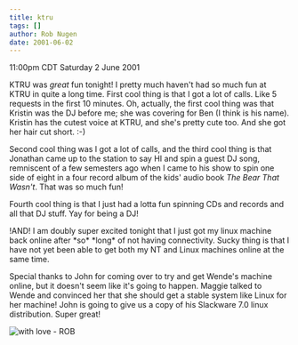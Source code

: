 ```yaml
---
title: ktru
tags: []
author: Rob Nugen
date: 2001-06-02
---
```


<title></title>
<p class=date>11:00pm CDT Saturday 2 June 2001</p>

<p>KTRU was <em>great</em> fun tonight!  I pretty much haven't had so
much fun at KTRU in quite a long time.  First cool thing is that I got
a lot of calls.  Like 5 requests in the first 10 minutes.   Oh,
actually, the first cool thing was that Kristin was the DJ before me;
she was covering for Ben (I think is his name).  Kristin has the cutest
voice at KTRU, and she's pretty cute too.  And she got her hair cut
short.  :-)</p>

<p>Second cool thing was I got a lot of calls, and the third cool
thing is that Jonathan came up to the station to say HI and spin a
guest DJ song, remniscent of a few semesters ago when I came to his
show to spin one side of eight in a four record album of the kids'
audio book <em>The Bear That Wasn't</em>.  That was so much fun!</p>

<p>Fourth cool thing is that I just had a lotta fun spinning CDs and
records and all that DJ stuff.  Yay for being a DJ!</p>

<p>!AND! I am doubly super excited tonight that I just got my linux
machine back online after *so* *long* of not having connectivity.
Sucky thing is that I have not yet been able to get both my NT and
Linux machines online at the same time.</p>

<p>Special thanks to John for coming over to try and get Wende's
machine online, but it doesn't seem like it's going to happen.  Maggie
talked to Wende and convinced her that she should get a stable system
like Linux for her machine!  John is going to give us a copy of his
Slackware 7.0 linux distribution.  Super great!</p>

<p><img src='/images/rob/wL-ROB.gif' alt='with love - ROB'/></p>

